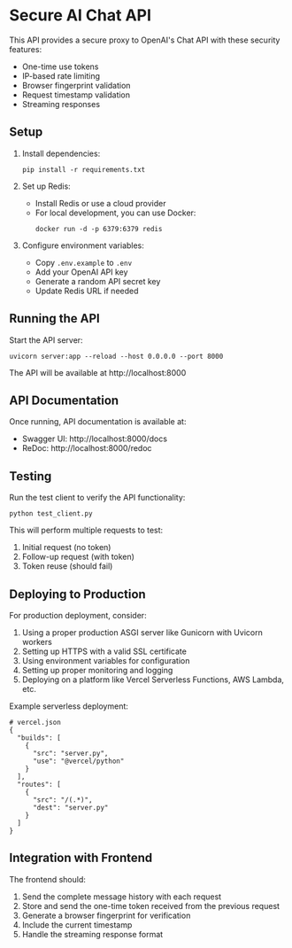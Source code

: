 # Secure AI Chat API

This API provides a secure proxy to OpenAI's Chat API with these security features:

- One-time use tokens
- IP-based rate limiting 
- Browser fingerprint validation
- Request timestamp validation
- Streaming responses

## Setup

1. Install dependencies:
   ```
   pip install -r requirements.txt
   ```

2. Set up Redis:
   - Install Redis or use a cloud provider
   - For local development, you can use Docker:
     ```
     docker run -d -p 6379:6379 redis
     ```

3. Configure environment variables:
   - Copy `.env.example` to `.env`
   - Add your OpenAI API key
   - Generate a random API secret key
   - Update Redis URL if needed

## Running the API

Start the API server:

```
uvicorn server:app --reload --host 0.0.0.0 --port 8000
```

The API will be available at http://localhost:8000

## API Documentation

Once running, API documentation is available at:
- Swagger UI: http://localhost:8000/docs
- ReDoc: http://localhost:8000/redoc

## Testing

Run the test client to verify the API functionality:

```
python test_client.py
```

This will perform multiple requests to test:
1. Initial request (no token)
2. Follow-up request (with token)
3. Token reuse (should fail)

## Deploying to Production

For production deployment, consider:

1. Using a proper production ASGI server like Gunicorn with Uvicorn workers
2. Setting up HTTPS with a valid SSL certificate
3. Using environment variables for configuration
4. Setting up proper monitoring and logging
5. Deploying on a platform like Vercel Serverless Functions, AWS Lambda, etc.

Example serverless deployment:

```
# vercel.json
{
  "builds": [
    {
      "src": "server.py",
      "use": "@vercel/python"
    }
  ],
  "routes": [
    {
      "src": "/(.*)",
      "dest": "server.py"
    }
  ]
}
```

## Integration with Frontend

The frontend should:
1. Send the complete message history with each request
2. Store and send the one-time token received from the previous request
3. Generate a browser fingerprint for verification
4. Include the current timestamp
5. Handle the streaming response format